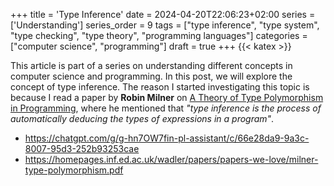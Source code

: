 +++
title = 'Type Inference'
date = 2024-04-20T22:06:23+02:00
series = ['Understanding']
series_order = 9
tags = ["type inference", "type system", "type checking", "type theory", "programming languages"]
categories = ["computer science", "programming"]
draft = true
+++
{{< katex >}}

This article is part of a series on understanding different concepts in computer science and programming.
In this post, we will explore the concept of type inference.
The reason I started investigating this topic is because I read a paper by **Robin Milner** on [A Theory of Type Polymorphism in Programming](https://www.cs.cmu.edu/~crary/819-f09/Milner78.pdf), where he mentioned that *"type inference is the process of automatically deducing the types of expressions in a program"*.

- https://chatgpt.com/g/g-hn7OW7fin-pl-assistant/c/66e28da9-9a3c-8007-95d3-252b93253cae
- https://homepages.inf.ed.ac.uk/wadler/papers/papers-we-love/milner-type-polymorphism.pdf
